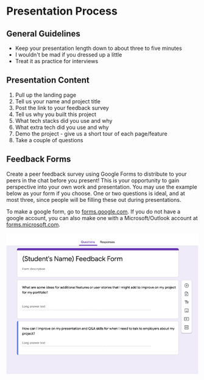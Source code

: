 # Presentation Process

## General Guidelines
- Keep your presentation length down to about three to five minutes
- I wouldn't be mad if you dressed up a little
- Treat it as practice for interviews

## Presentation Content
1. Pull up the landing page
2. Tell us your name and project title
3. Post the link to your feedback survey
4. Tell us why you built this project
5. What tech stacks did you use and why
6. What extra tech did you use and why
7. Demo the project - give us a short tour of each page/feature
8. Take a couple of questions

## Feedback Forms
Create a peer feedback survey using Google Forms to distribute to your peers in the chat before you present! This is your opportunity to gain perspective into your own work and presentation. You may use the example below as your form if you choose. One or two questions is ideal, and at most three, since people will be filling these out during presentations.

To make a google form, go to [forms.google.com](https://www.google.com/forms/about/). If you do not have a google account, you can also make one with a Microsoft/Outlook account at [forms.microsoft.com](https://forms.office.com/).

![Sample Form](Feedback-Form.png)